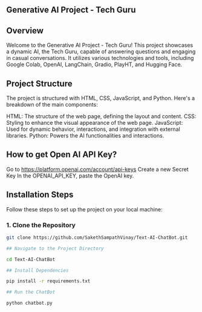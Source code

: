 ## Generative AI Project - Tech Guru
## Overview
Welcome to the Generative AI Project - Tech Guru! This project showcases a dynamic AI, the Tech Guru, capable of answering questions and engaging in casual conversations. It utilizes various technologies and tools, including Google Colab, OpenAI, LangChain, Gradio, PlayHT, and Hugging Face.

## Project Structure
The project is structured with HTML, CSS, JavaScript, and Python. Here's a breakdown of the main components:

HTML: The structure of the web page, defining the layout and content.
CSS: Styling to enhance the visual appearance of the web page.
JavaScript: Used for dynamic behavior, interactions, and integration with external libraries.
Python: Powers the AI functionalities and interactions.

## How to get Open AI API Key?

Go to https://platform.openai.com/account/api-keys
Create a new Secret Key
In the OPENAI_API_KEY, paste the OpenAI key.

## Installation Steps
Follow these steps to set up the project on your local machine:

### 1. Clone the Repository
```bash
git clone https://github.com/SakethSampathVinay/Text-AI-ChatBot.git

## Navigate to the Project Directory

cd Text-AI-ChatBot

## Install Dependencies

pip install -r requirements.txt

## Run the ChatBot

python chatbot.py

